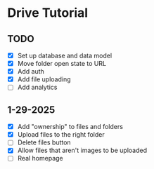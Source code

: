 # Drive Tutorial

## TODO

- [x] Set up database and data model
- [x] Move folder open state to URL
- [x] Add auth
- [x] Add file uploading
- [ ] Add analytics

## 1-29-2025

- [x] Add "ownership" to files and folders
- [x] Upload files to the right folder
- [ ] Delete files button
- [x] Allow files that aren't images to be uploaded
- [ ] Real homepage
